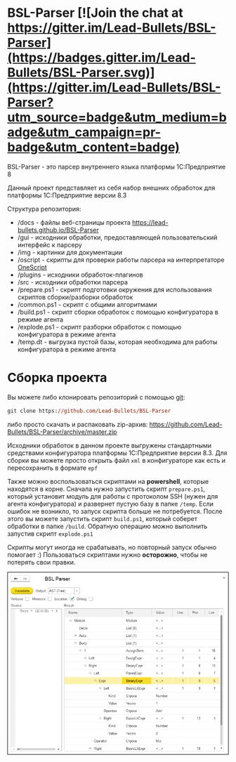 # BSL-Parser [![Join the chat at https://gitter.im/Lead-Bullets/BSL-Parser](https://badges.gitter.im/Lead-Bullets/BSL-Parser.svg)](https://gitter.im/Lead-Bullets/BSL-Parser?utm_source=badge&utm_medium=badge&utm_campaign=pr-badge&utm_content=badge)

BSL-Parser - это парсер внутреннего языка платформы 1С:Предприятие 8

Данный проект представляет из себя набор внешних обработок для платформы 1С:Предприятие версии 8.3

Структура репозитория:

* /docs - файлы веб-страницы проекта <https://lead-bullets.github.io/BSL-Parser>
* /gui - исходники обработки, предоставляющей пользовательский интерфейс к парсеру
* /img - картинки для документации
* /oscript - скрипты для проверки работы парсера на интерпретаторе [OneScript](https://github.com/EvilBeaver/OneScript)
* /plugins - исходники обработок-плагинов
* /src - исходники обработки парсера
* /prepare.ps1 - скрипт подготовки окружения для использования скриптов сборки/разборки обработок
* /common.ps1 - скрипт с общими алгоритмами
* /build.ps1 - скрипт сборки обработок с помощью конфигуратора в режиме агента
* /explode.ps1 - скрипт разборки обработок с помощью конфигуратора в режиме агента
* /temp.dt - выгрузка пустой базы, которая необходима для работы конфигуратора в режиме агента

# Сборка проекта

Вы можете либо клонировать репозиторий с помощью [git](https://git-scm.com/):
```ps
git clone https://github.com/Lead-Bullets/BSL-Parser
```
либо просто скачать и распаковать zip-архив: https://github.com/Lead-Bullets/BSL-Parser/archive/master.zip

Исходники обработок в данном проекте выгружены стандартными средствами конфигуратора платформы 1С:Предприятие версии 8.3. Для сборки вы можете просто открыть файл `xml` в конфигураторе как есть и пересохранить в формате `epf`

Также можно воспользоваться скриптами на **powershell**, которые находятся в корне. Сначала нужно запустить скрипт `prepare.ps1`, который установит модуль для работы с протоколом SSH (нужен для агента конфигуратора) и развернет пустую базу в папке `/temp`. Если ошибок не возникло, то запуск скрипта больше не потребуется. После этого вы можете запустить скрипт `build.ps1`, который соберет обработки в папке `/build`. Обратную операцию можно выполнить запустив скрипт `explode.ps1`

Скрипты могут иногда не срабатывать, но повторный запуск обычно помогает :)
Пользоваться скриптами нужно **осторожно**, чтобы не потерять свои правки.

![BSL-Parser](img/1SH.png)
